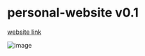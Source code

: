 # personal-website v0.1

[website link]()

![image](https://user-images.githubusercontent.com/81589649/189235205-7938a43a-9fec-445d-818c-15d57c5d4481.png)


